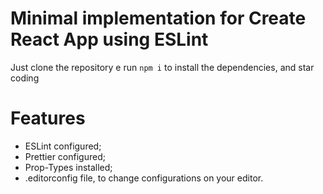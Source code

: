 # Minimal implementation for Create React App using ESLint

Just clone the repository e run <code>npm i</code> to install the dependencies, and star coding

# Features

- ESLint configured;
- Prettier configured;
- Prop-Types installed;
- .editorconfig file, to change configurations on your editor.
